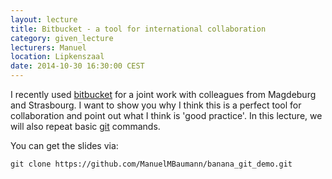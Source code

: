 ```yaml
---
layout: lecture
title: Bitbucket - a tool for international collaboration
category: given_lecture
lecturers: Manuel
location: Lipkenszaal
date: 2014-10-30 16:30:00 CEST
---
```


I recently used [bitbucket] for a joint work with colleagues from Magdeburg and Strasbourg. I want to show you why I think this is a perfect tool for collaboration and point out what I think is 'good practice'. In this lecture, we will also repeat basic [git] commands.

You can get the slides via: 

	git clone https://github.com/ManuelMBaumann/banana_git_demo.git


[bitbucket]: https://bitbucket.org/
[git]: https://try.github.io/levels/1/challenges/1
